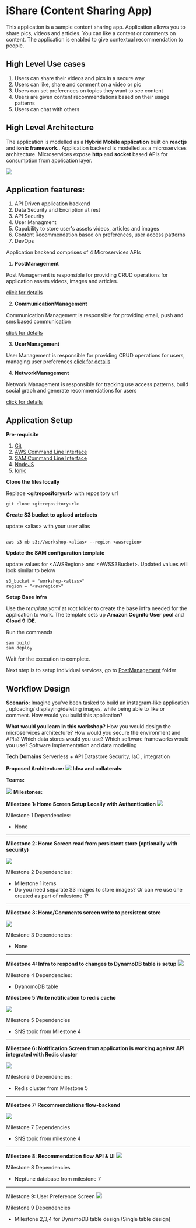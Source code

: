 # iShare (Content Sharing App)

This application is a sample content sharing app. Application allows you to share pics, videos and articles. You can like a content or comments on content. The application is enabled to give contextual recommendation to people. 

## High Level Use cases

1. Users can share their videos and pics in a secure way
2. Users can like, share and comment on a video or pic
3. Users can set preferences on topics they want to see content
4. Users are given content recommendations based on their usage patterns
5. Users can chat with others

##  High Level Architecture

The application is modelled as a **Hybrid Mobile application** built on **reactjs** and **ionic framework.**. Application backend is modelled as a microservices architecture. Microservices expose **http** and **socket** based APIs for consumption from application layer.

![](./assets/highleveldesign.png)
 

## Application features:

1. API Driven application backend
2. Data Security and Encription at rest
3. API Security
4. User Managment
5. Capability to store user's assets videos, articles and images
6. Content Recommendation based on preferences, user access patterns
7. DevOps


Application backend comprises of 4 Microservices APIs

1. **PostManagement**

Post Management is responsible for providing CRUD operations for application assets videos, images and articles.

[click for details](./API/PostManagement)


2. **CommunicationManagement**

Communication Management is responsible for providing email, push and sms based communication

[click for details](./API/CommunicationManagement)


3. **UserManagement**

User Management is responsible for providing CRUD operations for users, managing user preferences
[click for details](./API/UserManagement)


4. **NetworkManagement**

Network Management is responsible for tracking use access patterns, build social graph and generate recommendations for users

[click for details](./API/NetworkManagement)


## Application Setup

**Pre-requisite**

1. [Git](https://git-scm.com/book/en/v2/Getting-Started-Installing-Git)
2. [AWS Command Line Interface](https://aws.amazon.com/cli/)
3. [SAM Command Line Interface](https://docs.aws.amazon.com/serverless-application-model/latest/developerguide/serverless-sam-cli-install.html)
4. [NodeJS](https://nodejs.org/en/)
5. [Ionic](https://ionicframework.com/docs/intro/cli)


**Clone the files locally**

Replace __&lt;gitrepositoryurl>__ with repository url

```
git clone <gitrepositoryurl>
```

**Create S3 bucket to uplaod artefacts**

update &lt;alias> with your user alias

```

aws s3 mb s3://workshop-<alias> --region <awsregion>

```

**Update the SAM configuration template**

update values for &lt;AWSRegion> and &lt;AWSS3Bucket>. Updated values will look similar to below

```
s3_bucket = "workshop-<alias>"
region = "<awsregion>"

```

**Setup Base infra**

Use the _template.yaml_ at root folder to create the base infra needed for the application to work. The template sets up **Amazon Cognito User pool** and **Cloud 9 IDE**. 

Run the commands

```
sam build
sam deploy
```

Wait for the execution to complete. 

Next step is to setup individual services, go to [PostManagement](./API/PostManagement) folder

## Workflow Design


**Scenario:** Imagine you’ve been tasked to build an instagram-like application , uploading/ displaying/deleting images, while being able to like or comment. How would you build this application? 


**What would you learn in this workshop?**
How you would design the microservices architecture?
How would you secure the environment and APIs?
Which data stores would you use?
Which software frameworks would you use?
Software Implementation and data modelling

**Tech Domains**
Serverless + API
Datastore
Security, IaC , integration


**Proposed Architecture:**
![](./designs/images/architecture.png) 
**Idea and collaterals:**

**Teams:**

![](./designs/images/teams.png) 
**Milestones:**


**Milestone 1: Home Screen Setup Locally with Authentication** 
![](./designs/images/m1.png) 

Milestone 1 Dependencies: 

* None


* * *

**Milestone 2: Home Screen read from persistent store (optionally with security)**

![](./designs/images/m2.png) 

Milestone 2 Dependencies: 

* Milestone 1 items
* Do you need separate S3 images to store images? Or can we use one created as part of milestone 1?

* * *

**Milestone 3: Home/Comments screen write to persistent store**

![](./designs/images/m3.png) 

Milestone 3 Dependencies: 

* None

* * *
**Milestone 4: Infra to respond to changes to DynamoDB table is setup**
![](./designs/images/m4.png) 

Milestone 4 Dependencies: 

* DyanomoDB table


**Milestone 5 Write notification to redis cache**

![](./designs/images/m5.png) 

Milestone 5 Dependencies

* SNS topic from Milestone 4


* * *

**Milestone 6: Notification Screen from application is working against API integrated with Redis cluster**

![](./designs/images/m6.png) 

Milestone 6 Dependencies:

* Redis cluster from Milestone 5


* * *
**Milestone 7: Recommendations flow-backend**

![](./designs/images/m7.png) 

Milestone 7 Dependencies


* SNS topic from milestone 4


* * *

**Milestone 8: Recommendation flow API & UI**
![](./designs/images/m8.png) 

Milestone 8 Dependencies


* Neptune database from milestone 7

* * *
Milestone 9: User Preference Screen
![](./designs/images/m9.png) 

Milestone 9 Dependencies

* Milestone 2,3,4 for DynamoDB table design (Single table design)

